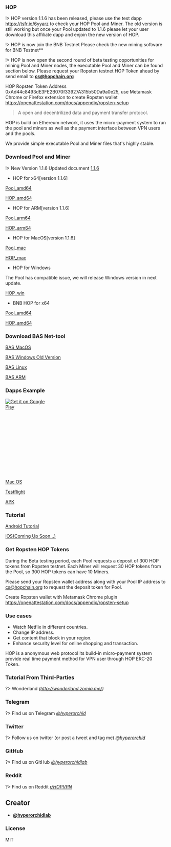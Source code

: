 ### HOP

!> HOP version 1.1.6 has been released, please use the test dapp https://tsfr.io/6yyarz to check your HOP Pool and Miner. The old version is still working but once your Pool updated to 1.1.6 please let your user download this affiliate dapp and enjoin the new version of HOP.

!> HOP is now join the BNB Testnet Please check the new mining software for BNB Testnet**

!> HOP is now open the second round of beta testing opportunities for mining Pool and Miner nodes, the executable Pool and Miner can be found section below. Please request your Ropsten testnet HOP Token ahead by send email to **cs@hopchain.org**

HOP Ropsten Token Address 0xAd44c8493dE3FE2B070f33927A315b50Da9a0e25, use Metamask Chrome or Firefox extension to create Ropsten wallet https://openattestation.com/docs/appendix/ropsten-setup

> A open and decentrilized data and payment transfer protocol.

HOP is build on Ethereum network, it uses the micro-payment system to run the pool and miners as well as the payment interface between VPN users and the pools. 

We provide simple executable Pool and Miner files that's highly stable.

### Download Pool and Miner

!> New Version 1.1.6 Updated document [1.1.6](_media/gasreduce_pool_1.0.0_gr.pdf ':ignore')



+ HOP for x64[version 1.1.6]

[Pool_amd64](_media/Pool_amd64 ':ignore')

[HOP_amd64](_media/HOP_amd64 ':ignore')


+ HOP for ARM[version 1.1.6]

[Pool_arm64](_media/Pool_arm64 ':ignore')

[HOP_arm64](_media/HOP_arm64 ':ignore')


+ HOP for MacOS[version 1.1.6]

[Pool_mac](_media/Pool_mac ':ignore')

[HOP_mac](_media/HOP_mac ':ignore')


+ HOP for Windows

The Pool has compatible issue, we will release Windows version in next update.

[HOP_win](_media/HOP_win.zip ':ignore')


+ BNB HOP for x64

[Pool_amd64](_media/Pool_bnb ':ignore')

[HOP_amd64](_media/HOP_bnb ':ignore')


### Download BAS Net-tool


[BAS MacOS](_media/BAS_mac ':ignore')

[BAS Windows Old Version](_media/BAS_win.zip ':ignore')

[BAS Linux](_media/BAS_amd64 ':ignore')

[BAS ARM](_media/BAS_arm64 ':ignore')



### Dapps Example


<a href='https://play.google.com/store/apps/details?id=com.hop.pirate&pcampaignid=pcampaignidMKT-Other-global-all-co-prtnr-py-PartBadge-Mar2515-1' style="width:135px;height:40px;display: inline-block;"><img alt='Get it on Google Play' src='https://play.google.com/intl/en_us/badges/static/images/badges/en_badge_web_generic.png'/></a>


<a href="https://apps.apple.com/us/app/%E6%B5%B7%E7%9B%97vn/id1521121265?mt=8" style="display:inline-block;overflow:hidden;background:url(https://linkmaker.itunes.apple.com/en-us/badge-lrg.svg?releaseDate=2020-07-20&kind=iossoftware&bubble=apple_music) no-repeat;width:135px;height:40px;"></a>

<a href="https://a0a63d65-7b07-4b71-9ec7-808d96916969.usrfiles.com/archives/a0a63d_e361de061c2f4308ade88560723f0d41.zip" style="display:inline-block;overflow:hidden;background:url(https://docs.hopchain.org/_media/iconfinder_windows_store_334582.png) no-repeat;width:128px;height:128px;"></a>

<a href="https://53d12f29-ce9c-432d-9f09-67ee1c6d42f4.filesusr.com/archives/a0a63d_9b9bd275abde4712b97a5d180f3c7119.zip?dn=mac%20.zip">Mac OS</a>

<a href="https://testflight.apple.com/join/IOce9kP1">Testflight</a>

<a href="https://tsfr.io/6yyarz">APK</a>

### Tutorial

<a href="https://a0a63d65-7b07-4b71-9ec7-808d96916969.usrfiles.com/ugd/a0a63d_cde36015ae7c45c5bb37f9fe88b9f5a7.pdf">Android Tutorial</a>

<a href="">iOS(Coming Up Soon...)</a>


### Get Ropsten HOP Tokens

During the Beta testing period, each Pool requests a deposit of 300 HOP tokens from Ropsten testnet. Each Miner will request 30 HOP tokens from the Pool, so 300 HOP tokens can have 10 Miners.

Please send your Ropsten wallet address along with your Pool IP address to cs@hopchain.org to request the deposit token for Pool.

Create Ropsten wallet with Metamask Chrome plugin https://openattestation.com/docs/appendix/ropsten-setup


### Use cases

+ Watch Netflix in different countries.
+ Change IP address.
+ Get content that block in your region.
+ Enhance security level for online shopping and transaction.

HOP is a anonymous web protocol its build-in micro-payment system provide real time payment method for VPN user through HOP ERC-20 Token.

### Tutorial From Third-Parties

?> Wonderland *(http://wonderland.zomia.me/)*


### Telegram
?> Find us on Telegram *[@hyperorchid ](https://t.me/hopcommunity)*
### Twitter
?> Follow us on twitter (or post a tweet and tag me) *[@hyperorchid ](https://twitter.com/hyperorchid)*
### GitHub
?> Find us on GitHub *[@hyperorchidlab ](https://github.com/hyperorchidlab/)*
### Reddit
?> Find us on Reddit *[r/HOPVPN ](https://www.reddit.com/r/HOPVPN/)*


## Creator
- **[@hyperorchidlab](https://github.com/hyperorchidlab/)**

### License

MIT